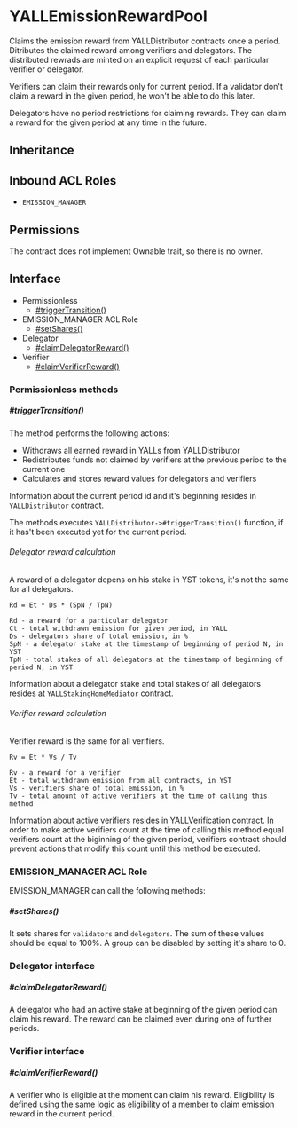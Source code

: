 # YALLEmissionRewardPool

Claims the emission reward from YALLDistributor contracts once a period.
Ditributes the claimed reward among verifiers and delegators. The distributed rewrads are minted on an explicit request of each particular verifier or delegator.

Verifiers can claim their rewards only for current period. If a validator don't claim a reward in the given period, he won't be able to do this later.

Delegators have no period restrictions for claiming rewards. They can claim a reward for the given period at any time in the future.

## Inheritance

## Inbound ACL Roles

* `EMISSION_MANAGER`

## Permissions

The contract does not implement Ownable trait, so there is no owner.

## Interface

* Permissionless
  * [#triggerTransition()](#triggerTransition)
* EMISSION_MANAGER ACL Role
  * [#setShares()](#setShares)
* Delegator
  * [#claimDelegatorReward()](#claimDelegatorReward)
* Verifier
  * [#claimVerifierReward()](#claimVerifierReward)

### Permissionless methods

##### #triggerTransition()

The method performs the following actions:

* Withdraws all earned reward in YALLs from YALLDistributor
* Redistributes funds not claimed by verifiers at the previous period to the current one
* Calculates and stores reward values for delegators and verifiers

Information about the current period id and it's beginning resides in `YALLDistributor` contract.

The methods executes `YALLDistributor->#triggerTransition()` function, if it has't been executed yet for the current period.

###### Delegator reward calculation

A reward of a delegator depens on his stake in YST tokens, it's not the same for all delegators.

```
Rd = Et * Ds * (SpN / TpN)

Rd - a reward for a particular delegator
Ct - total withdrawn emission for given period, in YALL
Ds - delegators share of total emission, in %
SpN - a delegator stake at the timestamp of beginning of period N, in YST
TpN - total stakes of all delegators at the timestamp of beginning of period N, in YST
```

Information about a delegator stake and total stakes of all delegators resides at `YALLStakingHomeMediator` contract.


###### Verifier reward calculation

Verifier reward is the same for all verifiers.

```
Rv = Et * Vs / Tv

Rv - a reward for a verifier
Et - total withdrawn emission from all contracts, in YST
Vs - verifiers share of total emission, in %
Tv - total amount of active verifiers at the time of calling this method
```

Information about active verifiers resides in YALLVerification contract. In order to make active verifiers count at the time of calling this method equal verifiers count at the biginning of the given period, verifiers contract should prevent actions that modify this count until this method be executed.

### EMISSION_MANAGER ACL Role

EMISSION_MANAGER can call the following methods:

##### #setShares()

It sets shares for `validators` and `delegators`. The sum of these values should be equal to 100%. A group can be disabled by setting it's share to 0.

### Delegator interface

##### #claimDelegatorReward()

A delegator who had an active stake at beginning of the given period can claim his reward. The reward can be claimed even during one of further periods.

### Verifier interface

##### #claimVerifierReward()
A verifier who is eligible at the moment can claim his reward. Eligibility is defined using the same logic as eligibility of a member to claim emission reward in the current period.

